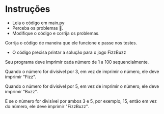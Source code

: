 # Instruções

- Leia o código em main.py
- Perceba os problemas 🐞.
- Modifique o código e corrija os problemas.

Corrija o código de maneira que ele funcione e passe nos testes.

- O código precisa printar a solução para o jogo FizzBuzz


Seu programa deve imprimir cada número de 1 a 100 sequencialmente.

Quando o número for divisível por 3, em vez de imprimir o número, ele deve imprimir "Fizz".

Quando o número for divisível por 5, em vez de imprimir o número, ele deve imprimir "Buzz".

E se o número for divisível por ambos 3 e 5, por exemplo, 15, então em vez do número, ele deve imprimir "FizzBuzz".
